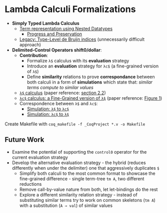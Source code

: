 # Lambda Calculi Formalizations

- **Simply Typed Lambda Calculus**
  - [Term representation using Nested Datatypes](Terms.v)
    - [Progress and Preservation](STLC_Generic.v)
  - [Legacy: Type-Level de Bruijn indices](stlc.v) (unnecessarily difficult approach)
- **Delimited-Control Operators shift0/dollar**:
  - **Contribution**:
    - Formalize `λ$` calculus with its **evaluation** strategy
    - Introduce an **evaluation** strategy for `λc$` (a fine-grained version of `λ$`)
    - Define **similarity** relations to prove **correspondance** between both calculi in a form of **simulations** which state that: *similar terms compute to similar values*
  - [`λ$` calculus](LambdaDollar.v) (paper reference: [section 2.2](https://ii.uni.wroc.pl/~dabi/publications/APLAS12/materzok-biernacki-aplas12.pdf))
  - [`λc$` calculus: a Fine-Grained version of `λ$`](LambdaLetDollar.v) (paper reference: [Figure 1](https://dl.acm.org/doi/10.1145/3479394.3479399))
  - Correspondence between `λ$` and `λc$`:
    - [Simulation: `λ$` to `λc$`](LambdaDollarToLet.v)
    - [Simulation: `λc$` to `λ$`](LambdaLetToDollar.v)

Create Makefile with `coq_makefile -f _CoqProject *.v -o Makefile`


## Future Work
- Examine the potential of supporting the `control0` operator for the current evaluation strategy
- Develop the alternative evaluation strategy - the hybrid (reduces differently when under the delimiter) one that aggressively duplicates `$`
  - Simplify both calculi to the most common format to showcase the fine-grained difference - single term-tree `tm A`, two different reductions
  - Remove call-by-value nature from both, let let-bindings do the rest
  - Explore a different similarity relation strategy - instead of substituting similar terms try to work on common skeletons (`tm A`) with a substitution (`A → val`) of similar values

